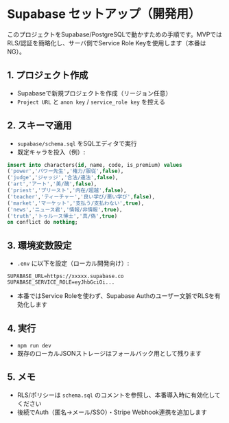 # Supabase セットアップ（開発用）

このプロジェクトをSupabase/PostgreSQLで動かすための手順です。MVPではRLS/認証を簡略化し、サーバ側でService Role Keyを使用します（本番はNG）。

## 1. プロジェクト作成
- Supabaseで新規プロジェクトを作成（リージョン任意）
- `Project URL` と `anon key` / `service_role key` を控える

## 2. スキーマ適用
- `supabase/schema.sql` をSQLエディタで実行
- 既定キャラを投入（例）:
```sql
insert into characters(id, name, code, is_premium) values
('power','パワー先生','権力/服従',false),
('judge','ジャッジ','合法/違法',false),
('art','アート','美/醜',false),
('priest','プリースト','内在/超越',false),
('teacher','ティーチャー','良い学び/悪い学び',false),
('market','マーケット','支払う/支払わない',true),
('news','ニュース君','情報/非情報',true),
('truth','トゥルース博士','真/偽',true)
on conflict do nothing;
```

## 3. 環境変数設定
- `.env` に以下を設定（ローカル開発向け）:
```
SUPABASE_URL=https://xxxxx.supabase.co
SUPABASE_SERVICE_ROLE=eyJhbGciOi...
```
- 本番ではService Roleを使わず、Supabase Authのユーザー文脈でRLSを有効化します

## 4. 実行
- `npm run dev`
- 既存のローカルJSONストレージはフォールバック用として残ります

## 5. メモ
- RLS/ポリシーは `schema.sql` のコメントを参照し、本番導入時に有効化してください
- 後続でAuth（匿名→メール/SSO）・Stripe Webhook連携を追加します

